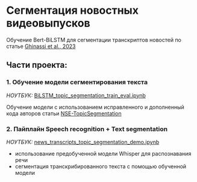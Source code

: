 # Сегментация новостных видеовыпусков
Обучение Bert-BiLSTM для сегментации транскриптов новостей по статье [Ghinassi et al., 2023](https://peerj.com/articles/cs-1593/)

## Части проекта:

### 1. Обучение модели сегментирования текста 
*НОУТБУК:* [BiLSTM_topic_segmentation_train_eval.ipynb](https://githubtocolab.com/tony-pitchblack/news-segmentation/blob/main/BiLSTM_topic_segmentation_train_eval.ipynb)

Обучение модели с использованием исправленного и дополненный кода авторов статьи [NSE-TopicSegmentation](https://github.com/tony-pitchblack/NSE-TopicSegmentation)

### 2. Пайплайн Speech recognition + Text segmentation
*НОУТБУК:* [news_transcripts_topic_segmentation_demo.ipynb](https://colab.research.google.com/github/tony-pitchblack/news-segmentation/blob/main/news_transcripts_topic_segmentation_demo.ipynb)

* использование предобученной модели Whisper для распознавания речи
* сегментация транскрибированного текста с помощью обученной модели
